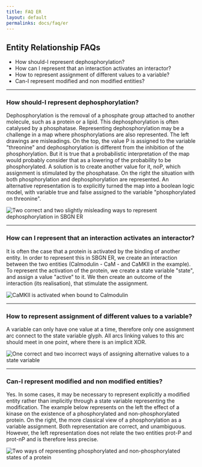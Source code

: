 ```yaml
---
title: FAQ ER
layout: default
permalinks: docs/faq/er
---
```


## Entity Relationship FAQs

* How should-I represent dephosphorylation?
* How can I represent that an interaction activates an interactor?
* How to represent assignment of different values to a variable?
* Can-I represent modified and non modified entities?


---
### How should-I represent dephosphorylation?

Dephosphorylation is the removal of a phosphate group attached to another molecule, such as a protein or a lipid. This dephosphorylation is often catalysed by a phosphatase. Representing dephosphorylation may be a challenge in a map where phosphorylations are also represented. The left drawings are misleadings. On the top, the value P is assigned to the variable "threonine" and dephosphorylation is different from the inhibition of the phosphorylation. But it is true that a probabilistic interpretation of the map would probably consider that as a lowering of the probability to be phosphorylated. A solution is to create another value for it, noP, which assignment is stimulated by the phosphatase. On the right the situation with both phosphorylation and dephosphorylation are represented. An alternative representation is to explicitly turned the map into a boolean logic model, with variable true and false assigned to the variable "phosphorylated on threonine".


![Two correct and two slightly misleading ways to represent dephosphorylation in SBGN ER](https://sbgn.github.io/sbgn/images/faq/er/Dephosphorylation-er.png)


---
### How can I represent that an interaction activates an interactor?

It is often the case that a protein is activated by the binding of another entity. In order to represent this in SBGN ER, we create an interaction between the two entities (Calmodulin - CaM - and CaMKII in the example). To represent the activation of the protein, we create a state variable "state", and assign a value "active" to it. We then create an outcome of the interaction (its realisation), that stimulate the assignment.


![CaMKII is activated when bound to Calmodulin](https://sbgn.github.io/sbgn/images/faq/er/Interaction-activation.png)


---
### How to represent assignment of different values to a variable?

A variable can only have one value at a time, therefore only one assignment arc connect to the state variable glyph. All arcs linking values to this arc should meet in one point, where there is an implicit XOR.


![One correct and two incorrect ways of assigning alternative values to a state variable](https://sbgn.github.io/sbgn/images/faq/er/Assignment-er.png)


---
### Can-I represent modified and non modified entities?

Yes. In some cases, it may be necessary to represent explicitly a modified entity rather than implicitly through a state variable representing the modification. The example below represents on the left the effect of a kinase on the existence of a phosphorylated and non-phosphorylated protein. On the right, the more classical view of a phosphorylation as a variable assignment. Both representation are correct, and unambiguous. However, the left representation does not relate the two entities prot-P and prot-nP and is therefore less precise.


![Two ways of representing phosphorylated and non-phosphorylated states of a protein](https://sbgn.github.io/sbgn/images/faq/er/Faq-kinase.png) 

